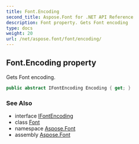```yaml
---
title: Font.Encoding
second_title: Aspose.Font for .NET API Reference
description: Font property. Gets Font encoding
type: docs
weight: 20
url: /net/aspose.font/font/encoding/
---
```

## Font.Encoding property

Gets Font encoding.

```csharp
public abstract IFontEncoding Encoding { get; }
```

### See Also

* interface [IFontEncoding](../../ifontencoding/)
* class [Font](../)
* namespace [Aspose.Font](../../font/)
* assembly [Aspose.Font](../../../)


